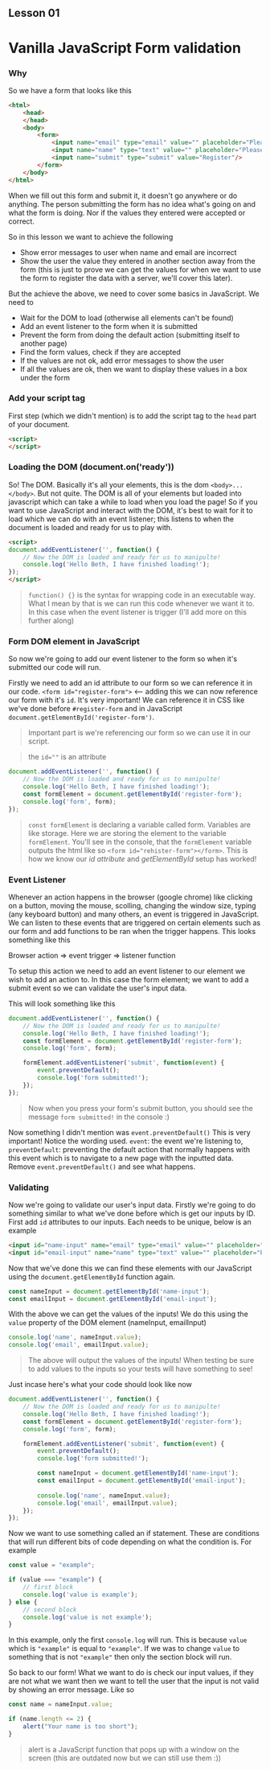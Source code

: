 ## Lesson 01 
# Vanilla JavaScript Form validation

### Why

So we have a form that looks like this 

```html
<html>
    <head>
    </head>
    <body>
        <form>
            <input name="email" type="email" value="" placeholder="Please enter your Email Address"/>
            <input name="name" type="text" value="" placeholder="Please enter your name"/>
            <input name="submit" type="submit" value="Register"/>
        </form>
    </body>
</html>
```

When we fill out this form and submit it, it doesn't go anywhere or do anything. The person submitting the form has no idea what's going on and what the form is doing. Nor if the values they entered were accepted or correct.

So in this lesson we want to achieve the following

- Show error messages to user when name and email are incorrect
- Show the user the value they entered in another section away from the form (this is just to prove we can get the values for when we want to use the form to register the data with a server, we'll cover this later).

But the achieve the above, we need to cover some basics in JavaScript. We need to 

- Wait for the DOM to load (otherwise all elements can't be found)
- Add an event listener to the form when it is submitted
- Prevent the form from doing the default action (submitting itself to another page)
- Find the form values, check if they are accepted
- If the values are not ok, add error messages to show the user
- If all the values are ok, then we want to display these values in a box under the form

### Add your script tag

First step (which we didn't mention) is to add the script tag to the `head` part of your document.

```html
<script>
</script>
```

### Loading the DOM (document.on('ready'))

So! The DOM. Basically it's all your elements, this is the dom `<body>...</body>`. But not quite. The DOM is all of your elements but loaded into javascript which can take a while to load when you load the page! So if you want to use JavaScript and interact with the DOM, it's best to wait for it to load which we can do with an event listener; this listens to when the document is loaded and ready for us to play with.

```html
<script>
document.addEventListener('', function() {
    // Now the DOM is loaded and ready for us to manipulte!
    console.log('Hello Beth, I have finished loading!');
});
</script>
```

> `function() {}` is the syntax for wrapping code in an executable way. What I mean by that is we can run this code whenever we want it to. In this case when the event listener is trigger (I'll add more on this further along)

### Form DOM element in JavaScript

So now we're going to add our event listener to the form so when it's submitted our code will run. 

Firstly we need to add an id attribute to our form so we can reference it in our code. `<form id="register-form">` <-- adding this we can now reference our form with it's `id`. It's very important! We can reference it in CSS like we've done before `#register-form` and in JavaScript `document.getElementById('register-form')`. 

> Important part is we're referencing our form so we can use it in our script.

> the `id=""` is an attribute

```javascript 
document.addEventListener('', function() {
    // Now the DOM is loaded and ready for us to manipulte!
    console.log('Hello Beth, I have finished loading!');
    const formElement = document.getElementById('register-form');
    console.log('form', form);
});
```

> `const formElement` is declaring a variable called form. Variables are like storage. Here we are storing the element to the variable `formElement`.
You'll see in the console, that the `formElement` variable outputs the html like so `<form id="rehister-form"></form>`. This is how we know our *id attribute* and *getElementById* setup has worked!

### Event Listener

Whenever an action happens in the browser (google chrome) like clicking on a button, moving the mouse, scolling, changing the window size, typing (any keyboard button) and many others, an event is triggered in JavaScript. We can listen to these events that are triggered on certain elements such as our form and add functions to be ran when the trigger happens. This looks something like this

Browser action => event trigger => listener function 

To setup this action we need to add an event listener to our element we wish to add an action to. In this case the form element; we want to add a submit event so we can validate the user's input data.

This will look something like this 

```ts
document.addEventListener('', function() {
    // Now the DOM is loaded and ready for us to manipulte!
    console.log('Hello Beth, I have finished loading!');
    const formElement = document.getElementById('register-form');
    console.log('form', form);

    formElement.addEventListener('submit', function(event) {
        event.preventDefault();
        console.log('form submitted!');
    });
});
```
> Now when you press your form's submit button, you should see the message `form submitted!` in the console :) 

Now something I didn't mention was `event.preventDefault()` This is very important! Notice the wording used. `event`: the event we're listening to, `preventDefault`: preventing the default action that normally happens with this event which is to navigate to a new page with the inputted data. Remove `event.preventDefault()` and see what happens.

### Validating 

Now we're going to validate our user's input data. Firstly we're going to do something similar to what we've done before which is get our inputs by ID. First add `id` attributes to our inputs. Each needs to be unique, below is an example

```html
<input id="name-input" name="email" type="email" value="" placeholder="Please enter your Email Address"/>
<input id="email-input" name="name" type="text" value="" placeholder="Please enter your name"/>
```

Now that we've done this we can find these elements with our JavaScript using the `document.getElementById` function again. 

```ts
const nameInput = document.getElementById('name-input');
const emailInput = document.getElementById('email-input');
```
With the above we can get the values of the inputs! We do this using the `value` property of the DOM element (nameInput, emailInput)

```ts
console.log('name', nameInput.value);
console.log('email', emailInput.value);
```
> The above will output the values of the inputs! When testing be sure to add values to the inputs so your tests will have something to see!

Just incase here's what your code should look like now

```ts
document.addEventListener('', function() {
    // Now the DOM is loaded and ready for us to manipulte!
    console.log('Hello Beth, I have finished loading!');
    const formElement = document.getElementById('register-form');
    console.log('form', form);

    formElement.addEventListener('submit', function(event) {
        event.preventDefault();
        console.log('form submitted!');

        const nameInput = document.getElementById('name-input');
        const emailInput = document.getElementById('email-input');
        
        console.log('name', nameInput.value);
        console.log('email', emailInput.value);
    });
});
```

Now we want to use something called an if statement. These are conditions that will run different bits of code depending on what the condition is. For example

```ts
const value = "example";

if (value === "example") {
    // first block
    console.log('value is example');
} else {
    // second block
    console.log('value is not example');
}
```

In this example, only the first `console.log` will run. This is because `value` which is `"example"` is equal to `"example"`. If we was to change `value` to something that is not `"example"` then only the section block will run.

So back to our form! What we want to do is check our input values, if they are not what we want then we want to tell the user that the input is not valid by showing an error message. Like so


```ts
const name = nameInput.value;

if (name.length <= 2) {
    alert("Your name is too short");
}
```

> alert is a JavaScript function that pops up with a window on the screen (this are outdated now but we can still use them :))

